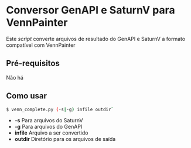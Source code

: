 # Conversor GenAPI e SaturnV para VennPainter

Este _script_ converte arquivos de resultado do GenAPI e SaturnV a formato compatível com VennPainter

## Pré-requisitos
Não há

## Como usar
```bash
$ venn_complete.py (-s|-g) infile outdir`
```
* __-s__ Para arquivos do SaturnV
* __-g__ Para arquivos do GenAPI
* __infile__ Arquivo a ser convertido
* __outdir__ Diretório para os arquivos de saída

